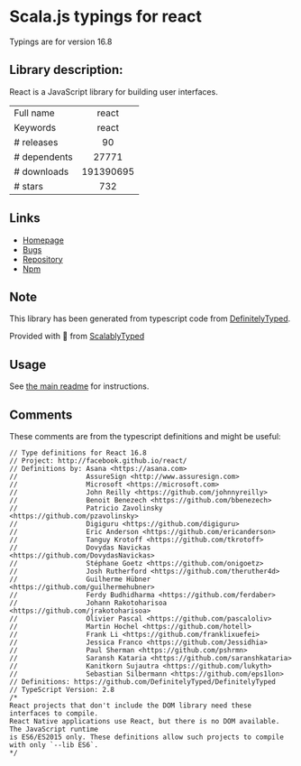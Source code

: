 
# Scala.js typings for react

Typings are for version 16.8

 ## Library description:
React is a JavaScript library for building user interfaces.

|                    |                 |
| ------------------ | :-------------: |
| Full name          | react |
| Keywords           | react |
| # releases         | 90 |
| # dependents       | 27771 |
| # downloads        | 191390695 |
| # stars            | 732 |

## Links
- [Homepage](https://reactjs.org/)
- [Bugs](https://github.com/facebook/react/issues)
- [Repository](https://github.com/facebook/react)
- [Npm](https://www.npmjs.com/package/react)
    


## Note
This library has been generated from typescript code from [DefinitelyTyped](https://definitelytyped.org).

Provided with :purple_heart: from [ScalablyTyped](https://github.com/oyvindberg/ScalablyTyped)

## Usage
See [the main readme](../../readme.md) for instructions.

## Comments

These comments are from the typescript definitions and might be useful:
```
// Type definitions for React 16.8
// Project: http://facebook.github.io/react/
// Definitions by: Asana <https://asana.com>
//                 AssureSign <http://www.assuresign.com>
//                 Microsoft <https://microsoft.com>
//                 John Reilly <https://github.com/johnnyreilly>
//                 Benoit Benezech <https://github.com/bbenezech>
//                 Patricio Zavolinsky <https://github.com/pzavolinsky>
//                 Digiguru <https://github.com/digiguru>
//                 Eric Anderson <https://github.com/ericanderson>
//                 Tanguy Krotoff <https://github.com/tkrotoff>
//                 Dovydas Navickas <https://github.com/DovydasNavickas>
//                 Stéphane Goetz <https://github.com/onigoetz>
//                 Josh Rutherford <https://github.com/theruther4d>
//                 Guilherme Hübner <https://github.com/guilhermehubner>
//                 Ferdy Budhidharma <https://github.com/ferdaber>
//                 Johann Rakotoharisoa <https://github.com/jrakotoharisoa>
//                 Olivier Pascal <https://github.com/pascaloliv>
//                 Martin Hochel <https://github.com/hotell>
//                 Frank Li <https://github.com/franklixuefei>
//                 Jessica Franco <https://github.com/Jessidhia>
//                 Paul Sherman <https://github.com/pshrmn>
//                 Saransh Kataria <https://github.com/saranshkataria>
//                 Kanitkorn Sujautra <https://github.com/lukyth>
//                 Sebastian Silbermann <https://github.com/eps1lon>
// Definitions: https://github.com/DefinitelyTyped/DefinitelyTyped
// TypeScript Version: 2.8
/*
React projects that don't include the DOM library need these interfaces to compile.
React Native applications use React, but there is no DOM available. The JavaScript runtime
is ES6/ES2015 only. These definitions allow such projects to compile with only `--lib ES6`.
*/


```

